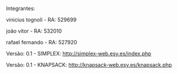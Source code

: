 Integrantes:

vinicius tognoli - RA: 529699

joão vitor - RA: 532010

rafael fernando - RA: 527920

Versão: 0.1 - SIMPLEX: http://simplex-web.esy.es/index.php

Versão: 0.1 - KNAPSACK: http://knapsack-web.esy.es/knapsack.php
